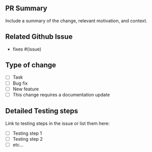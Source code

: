 ## PR Summary

Include a summary of the change, relevant motivation, and context.

## Related Github Issue

- fixes #(issue)

## Type of change

- [ ] Task
- [ ] Bug fix
- [ ] New feature
- [ ] This change requires a documentation update

## Detailed Testing steps

Link to testing steps in the issue or list them here:

- [ ] Testing step 1
- [ ] Testing step 2
- [ ] etc...
